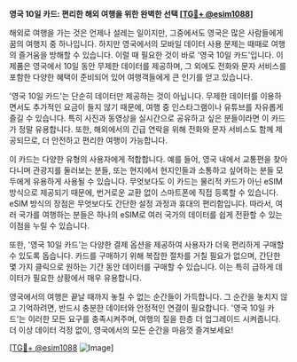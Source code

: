 **영국 10일 카드: 편리한 해외 여행을 위한 완벽한 선택 [[TG💪+ @esim1088](https://t.me/s/esim1088)]**

해외로 여행을 가는 것은 언제나 설레는 일이지만, 그중에서도 영국은 많은 사람들에게 꿈의 여행지 중 하나입니다. 하지만 영국에서의 모바일 데이터 사용 문제는 때때로 여행의 즐거움을 방해할 수 있습니다. 이럴 때 필요한 것이 바로 '영국 10일 카드'입니다. 이 제품은 영국에서 10일 동안 무제한 데이터를 제공하며, 그 외에도 전화와 문자 서비스를 포함한 다양한 혜택이 준비되어 있어 여행객들에게 큰 인기를 얻고 있습니다.

'영국 10일 카드'는 단순히 데이터만 제공하는 것이 아닙니다. 무제한 데이터를 이용하면서도 추가적인 요금이 들지 않기 때문에, 여행 중 인스타그램이나 유튜브를 자유롭게 즐길 수 있습니다. 특히 사진과 동영상을 실시간으로 공유하고 싶은 분들이라면 이 카드가 정말 유용합니다. 또한, 해외에서의 긴급 연락을 위해 전화와 문자 서비스도 함께 제공되므로, 더 안전하고 편리한 여행이 가능합니다.

이 카드는 다양한 유형의 사용자에게 적합합니다. 예를 들어, 영국 내에서 교통편을 찾아다니며 관광지를 둘러보는 분들, 또는 현지에서 현지인들과 소통하고 싶어하는 분들 모두에게 유용하게 사용될 수 있습니다. 무엇보다도 이 카드는 물리적 카드가 아닌 eSIM 방식으로 제공되기 때문에, 번거로운 교환 없이 스마트폰에 직접 등록할 수 있습니다. eSIM 방식의 장점은 무엇보다도 간단한 설정 과정과 휴대의 편리함입니다. 따라서, 여러 국가를 여행하는 분들은 하나의 eSIM로 여러 국가의 데이터를 쉽게 전환할 수 있는 이점을 누릴 수 있습니다.

또한, '영국 10일 카드'는 다양한 결제 옵션을 제공하여 사용자가 더욱 편리하게 구매할 수 있도록 돕습니다. 카드를 구매하기 위해 복잡한 절차를 거칠 필요가 없으며, 간단한 몇 가지 클릭으로 원하는 기간 동안 데이터를 구매할 수 있습니다. 이는 특히 급하게 데이터가 필요한 상황에서 매우 유용합니다.

영국에서의 여행은 끝날 때까지 놓칠 수 없는 순간들이 가득합니다. 그 순간을 놓치지 않고 기억하려면, 반드시 충분한 데이터와 안정적인 연결이 필요합니다. '영국 10일 카드'는 이러한 모든 요구를 충족시켜주며, 여행의 질을 한층 더 업그레이드 시켜줍니다. 더 이상 데이터 걱정 없이, 영국에서의 모든 순간을 마음껏 즐겨보세요!

[[TG💪+ @esim1088](https://t.me/s/esim1088) ![Image](https://i.postimg.cc/Y0z9fWf4/image.png)]